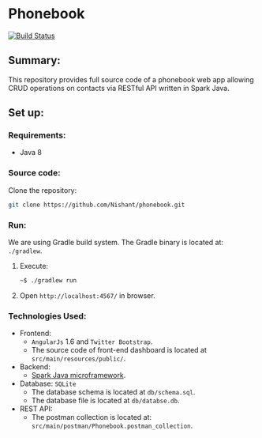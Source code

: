# Phonebook 

[![Build Status](https://travis-ci.org/Nishant/phonebook.svg)](https://travis-ci.org/Nishant/phonebook)

## Summary:
This repository provides full source code of a phonebook web app allowing CRUD operations on contacts via RESTful API written in Spark Java.

## Set up:
### Requirements:
- Java 8

### Source code:
Clone the repository:
```bash
git clone https://github.com/Nishant/phonebook.git
```

### Run:
We are using Gradle build system. The Gradle binary is located at: `./gradlew`.
1. Execute:
    ```bash
    ~$ ./gradlew run
    ```
2. Open `http://localhost:4567/` in browser.

### Technologies Used:
- Frontend:
    - `AngularJs` 1.6 and `Twitter Bootstrap`.
    - The source code of front-end dashboard is located at `src/main/resources/public/`.
- Backend:
    - [Spark Java microframework](http://sparkjava.com/).
- Database: `SQLite`
    - The database schema is located at `db/schema.sql`.
    - The database file is located at `db/databse.db`.
- REST API:
    - The postman collection is located at: `src/main/postman/Phonebook.postman_collection`.
